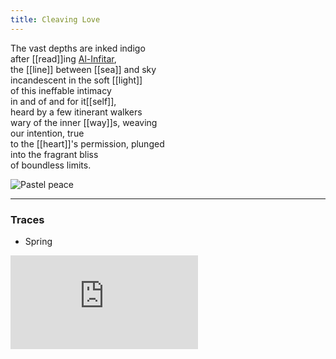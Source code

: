 ```yaml
---
title: Cleaving Love
---
```


The vast depths are inked indigo  
after [[read]]ing [Al-Infitar](https://quran.com/82),  
the [[line]] between [[sea]] and sky  
incandescent in the soft [[light]]  
of this ineffable intimacy  
in and of and for it[[self]],  
heard by a few itinerant walkers  
wary of the inner [[way]]s, weaving  
our intention, true  
to the [[heart]]'s permission, plunged   
into the fragrant bliss  
of boundless limits.  

![Pastel peace](./static/pastel-peace.jpg)

---

### Traces

* Spring

<iframe class="video" src="https://www.youtube-nocookie.com/embed/SEwVhidIWrU" frameborder="0" allow="accelerometer; autoplay; encrypted-media; gyroscope; picture-in-picture" allowfullscreen></iframe>

